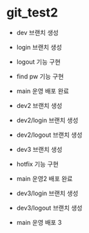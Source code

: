 # git_test2

- dev 브랜치 생성

- login 브랜치 생성

- logout 기능 구현

- find pw 기능 구현

- main 운영 배포 완료

- dev2 브랜치 생성

- dev2/login 브랜치 생성
 
- dev2/logout 브랜치 생성

- dev3 브랜치 생성

- hotfix 기능 구현

- main 운영2 배포 완료

- dev3/login 브랜치 생성

- dev3/logout 브랜치 생성

- main 운영 배포 3
